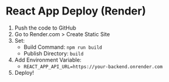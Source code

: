 # React App Deploy (Render)

1. Push the code to GitHub
2. Go to Render.com > Create Static Site
3. Set:
   - Build Command: `npm run build`
   - Publish Directory: `build`
4. Add Environment Variable:
   - `REACT_APP_API_URL=https://your-backend.onrender.com`
5. Deploy!
